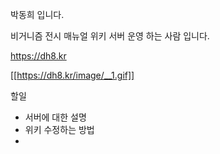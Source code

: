 박동희 입니다.

비거니즘 전시 매뉴얼 위키 서버 운영 하는 사람 입니다.


https://dh8.kr

[[https://dh8.kr/image/__1.gif]]


할일
 - 서버에 대한 설명 
 - 위키 수정하는 방법 
 - 